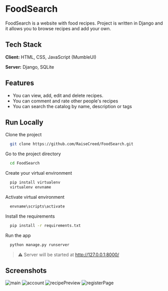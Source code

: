
# FoodSearch

FoodSearch is a website with food recipes. Project is written in Django and it allows you to browse recipes and add your own.


## Tech Stack

**Client:** HTML, CSS, JavaScript (MumbleUI)

**Server:** Django, SQLite


## Features

- You can view, add, edit and delete recipes.
- You can comment and rate other people's recipes
- You can search the catalog by name, description or tags

## Run Locally

Clone the project

```bash
  git clone https://github.com/RaiseCreed/FoodSearch.git
```

Go to the project directory

```bash
  cd FoodSearch
```

Create your virtual environment 

```bash
  pip install virtualenv
  virtualenv envname
```

Activate virtual environment 

```bash
  envname\scripts\activate
```

Install the requirements

```bash
  pip install -r requirements.txt
```

Run the app

```bash
  python manage.py runserver
```

> ⚠ Server will be started at http://127.0.0.1:8000/


## Screenshots

![main](https://github.com/RaiseCreed/FoodSearch/assets/104384996/016b1dce-a2df-4154-b5ae-12bb0bf6680d)
![account](https://github.com/RaiseCreed/FoodSearch/assets/104384996/11202467-727a-4989-a700-6a247450998e)
![recipePreview](https://github.com/RaiseCreed/FoodSearch/assets/104384996/05152301-c04f-4ec0-8a27-519745f4e323)
![registerPage](https://github.com/RaiseCreed/FoodSearch/assets/104384996/370aaf78-1dc0-47d8-96aa-89f75e9b1473)

